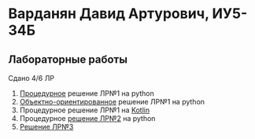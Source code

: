 # Варданян Давид Артурович, ИУ5-34Б
## Лабораторные работы
Сдано 4/6 ЛР
1) <a href="https://github.com/David-bomb/PCoPL/blob/main/1lab/proc.py" target="_blank">Процедурное</a> решение ЛР№1 на python
2) <a href="https://github.com/David-bomb/PCoPL/blob/main/1lab/OOP.py" target="_blank">Объектно-ориентированное</a> решение ЛР№1 на python
3) Процедурное решение ЛР№1 на <a href="https://github.com/David-bomb/PCoPL/tree/main/lab1-kotlin" target="_blank">Kotlin</a>
4) Процедурное <a href="https://github.com/David-bomb/PCoPL/tree/main/lab2.1" target="_blank">решение ЛР№2</a> на python
5) <a href="https://github.com/David-bomb/PCoPL/tree/main/lab3" target="_blank">Решение ЛР№3</a> 
